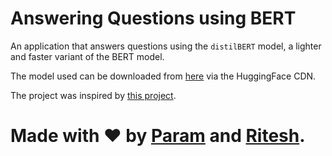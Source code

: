 # Answering Questions using BERT
An application that answers questions using the `distilBERT` model,
a lighter and faster variant of the BERT model.

The model used can be downloaded from [here](https://cdn.huggingface.co/distilbert-base-cased-distilled-squad-tf_model.h5)
via the HuggingFace CDN.

The project was inspired by
[this project](https://github.com/pirwlan/Question-Answering-with-BERT).

# Made with ❤ by [Param](https://www.paramsid.com/) and [Ritesh](https://github.com/DARK-art108).